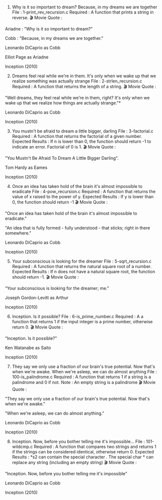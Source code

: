 

1. Why is it so important to dream? Because, in my dreams we are together
File : 1-print_rev_recursion.c
Required : A function that prints a string in reverse.
🎬 Movie Quote :

Ariadne : "Why is it so important to dream?"

Cobb : "Because, in my dreams we are together."

Leonardo DiCaprio as Cobb

Elliot Page as Ariadne

Inception (2010)


2. Dreams feel real while we're in them. It's only when we wake up that we realize something was actually strange
File : 2-strlen_recursion.c
Required : A function that returns the length of a string.
🎬 Movie Quote :

"Well dreams, they feel real while we're in them, right? It's only when we wake up that we realize how things are actually strange."*

Leonardo DiCaprio as Cobb

Inception (2010)


3. You mustn't be afraid to dream a little bigger, darling
File : 3-factorial.c
Required : A function that returns the factorial of a given number.
Expected Results :
If n is lower than 0, the function should return -1 to indicate an error.
Factorial of 0 is 1.
🎬 Movie Quote :

"You Mustn't Be Afraid To Dream A Little Bigger Darling".

Tom Hardy as Eames

Inception (2010)


4. Once an idea has taken hold of the brain it's almost impossible to eradicate
File : 4-pow_recursion.c
Required : A function that returns the value of x raised to the power of y.
Expected Results : If y is lower than 0, the function should return -1
🎬 Movie Quote :

"Once an idea has taken hold of the brain it's almost impossible to eradicate."

"An idea that is fully formed - fully understood - that sticks; right in there somewhere."

Leonardo DiCaprio as Cobb

Inception (2010)


5. Your subconscious is looking for the dreamer
File : 5-sqrt_recursion.c
Required : A function that returns the natural square root of a number.
Expected Results : If n does not have a natural square root, the function should return -1.
🎬 Movie Quote :

“Your subconscious is looking for the dreamer; me."

Joseph Gordon-Levitt as Arthur

Inception (2010)


6. Inception. Is it possible?
File : 6-is_prime_number.c
Required : A a function that returns 1 if the input integer is a prime number, otherwise return 0.
🎬 Movie Quote :

“Inception. Is it possible?"

Ken Watanabe as Saito

Inception (2010)


7. They say we only use a fraction of our brain's true potential. Now that's when we're awake. When we're asleep, we can do almost anything
File : 100-is_palindrome.c
Required : A function that returns 1 if a string is a palindrome and 0 if not.
Note : An empty string is a palindrome
🎬 Movie Quote :

"They say we only use a fraction of our brain's true potential. Now that's when we're awake."

"When we're asleep, we can do almost anything."

Leonardo DiCaprio as Cobb

Inception (2010)


8. Inception. Now, before you bother telling me it's impossible...
File : 101-wildcmp.c
Required : A function that compares two strings and returns 1 if the strings can be considered identical, otherwise return 0.
Expected Results :
*s2 can contain the special character .
The special char * can replace any string (including an empty string)
🎬 Movie Quote :

"Inception. Now, before you bother telling me it's impossible"

Leonardo DiCaprio as Cobb

Inception (2010)
